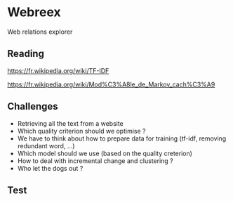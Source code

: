 # Webreex
Web relations explorer

## Reading

https://fr.wikipedia.org/wiki/TF-IDF

https://fr.wikipedia.org/wiki/Mod%C3%A8le_de_Markov_cach%C3%A9

## Challenges

 - Retrieving all the text from a website
 - Which quality criterion should we optimise ?
 - We have to think about how to prepare data for training (tf-idf, removing redundant word, ...)
 - Which model should we use (based on the quality creterion)
 - How to deal with incremental change and clustering ?
 - Who let the dogs out ?


## Test
